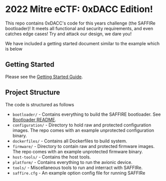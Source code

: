 # 2022 Mitre eCTF: 0xDACC Edition!
This repo contains 0xDACC's code for this years challenge (the SAFFIRe bootloader)! It meets all functional and security requirements, and even catches edge cases! Try and attack our design, we dare you! 

We have included a getting started document similar to the example which is below

## Getting Started
Please see the [Getting Started Guide](getting_started.md).

## Project Structure
The code is structured as follows

* `bootloader/` - Contains everything to build the SAFFIRE bootloader. See [Bootloader README](bootloader/README.md).
* `configuration/` - Directory to hold raw and protected configuration images. The repo comes with an example unprotected configuration binary.
* `dockerfiles/` - Contains all Dockerfiles to build system.
* `firmware/` - Directory to contain raw and protected firmware images. The repo comes with an example unprotected firmware binary.
* `host-tools/` - Contains the host tools.
* `platform/` - Contains everything to run the avionic device.
* `tools/` - Miscellaneous tools to run and interract with SAFFIRe.
* `saffire.cfg` - An example option config file for running SAFFIRe

